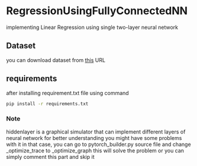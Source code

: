 # RegressionUsingFullyConnectedNN
implementing Linear Regression using single two-layer neural network 

## Dataset
you can download dataset from [this](https://www.kaggle.com/datasets/yasserh/bike-sharing-dataset) URL 

## requirements
after installing requirement.txt file using command
```bash
pip install -r requirements.txt
```

### Note
hiddenlayer is a graphical simulator that can implement different layers of neural network for better understanding you might have some problems with it in that case, you can go to pytorch_builder.py source file and change _optimize_trace to _optimize_graph this will solve the problem or you can simply comment this part and skip it


